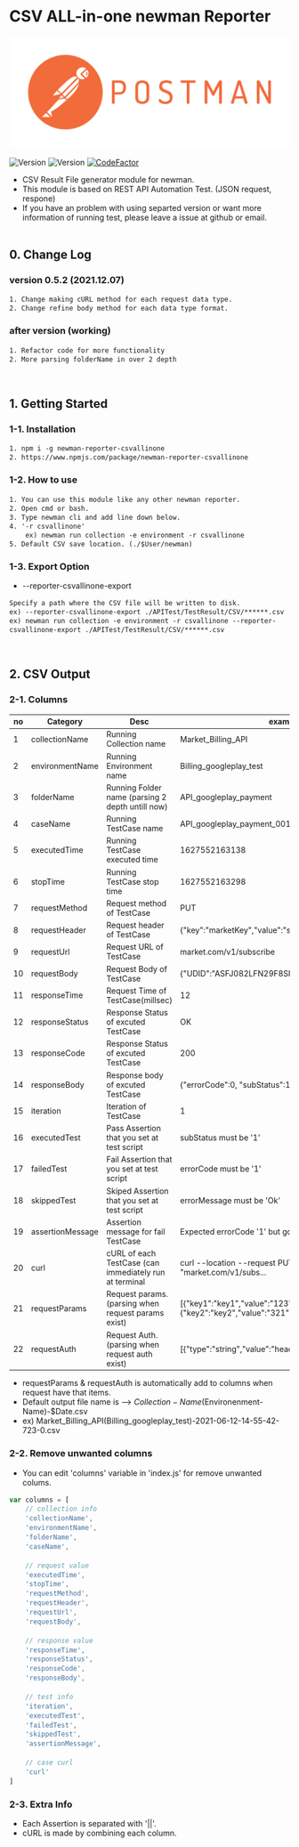 # CSV ALL-in-one newman Reporter
<img src="./resources/logo.png" alt="">

![Version](https://img.shields.io/badge/Version-0.5.2-brightgreen)
![Version](https://img.shields.io/badge/Update-2021.12.07-blue)
[![CodeFactor](https://www.codefactor.io/repository/github/pepsizerosugar/newman-reporter-csvallinone/badge)](https://www.codefactor.io/repository/github/pepsizerosugar/newman-reporter-csvallinone)

* CSV Result File generator module for newman.
* This module is based on REST API Automation Test. (JSON request, respone)
* If you have an problem with using separted version or want more information of running test, please leave a issue at github or email.
<br><br>

## 0. Change Log
### version 0.5.2 (2021.12.07)
```
1. Change making cURL method for each request data type.
2. Change refine body method for each data type format.
```
### after version (working)
```
1. Refactor code for more functionality
2. More parsing folderName in over 2 depth
```
<br>

## 1. Getting Started
### 1-1. Installation
```
1. npm i -g newman-reporter-csvallinone
2. https://www.npmjs.com/package/newman-reporter-csvallinone
```
### 1-2. How to use
```
1. You can use this module like any other newman reporter.
2. Open cmd or bash.
3. Type newman cli and add line down below.
4. '-r csvallinone'
	ex) newman run collection -e environment -r csvallinone
5. Default CSV save location. (./$User/newman)
```
### 1-3. Export Option
* --reporter-csvallinone-export
```
Specify a path where the CSV file will be written to disk.
ex) --reporter-csvallinone-export ./APITest/TestResult/CSV/******.csv
ex) newman run collection -e environment -r csvallinone --reporter-csvallinone-export ./APITest/TestResult/CSV/******.csv
```
<br>

## 2. CSV Output
### 2-1. Columns
| no | Category           | Desc                                                    | example                                                             |
|----|--------------------|---------------------------------------------------------|---------------------------------------------------------------------|
| 1  | collectionName     | Running Collection name                                 | Market_Billing_API                                                  |
| 2  | environmentName    | Running Environment name                                | Billing_googleplay_test                                             |
| 3  | folderName         | Running Folder name (parsing 2 depth untill now)        | API_googleplay_payment                                              |
| 4  | caseName           | Running TestCase name                                   | API_googleplay_payment_001                                          |
| 5  | executedTime       | Running TestCase executed time                          | 1627552163138                                                       |
| 6  | stopTime           | Running TestCase stop time                              | 1627552163298                                                       |
| 7  | requestMethod      | Request method of TestCase                              | PUT                                                                 |
| 8  | requestHeader      | Request header of TestCase                              | {"key":"marketKey","value":"sf92mtkfnalsk28jsdw"}                   |
| 9  | requestUrl         | Request URL of TestCase                                 | market.com/v1/subscribe                                             |
| 10 | requestBody        | Request Body of TestCase                                | {"UDID":"ASFJ082LFN29F8SDFMW0FKDF"}                                 |
| 11 | responseTime       | Request Time of TestCase(millsec)                       | 12                                                                  |
| 12 | responseStatus     | Response Status of excuted TestCase                     | OK                                                                  |
| 13 | responseCode       | Response Status of excuted TestCase                     | 200                                                                 |
| 14 | responseBody       | Response body of excuted TestCase                       | {"errorCode":0, "subStatus":1}                                      |
| 15 | iteration          | Iteration of TestCase                                   | 1                                                                   |
| 16 | executedTest       | Pass Assertion that you set at test script              | subStatus must be '1'                                               |
| 17 | failedTest         | Fail Assertion that you set at test script              | errorCode must be '1'                                               |
| 18 | skippedTest        | Skiped Assertion that you set at test script            | errorMessage must be 'Ok'                                           |
| 19 | assertionMessage   | Assertion message for fail TestCase                     | Expected errorCode '1' but got '0'                                  |
| 20 | curl               | cURL of each TestCase (can immediately run at terminal  | curl --location --request PUT --data "market.com/v1/subs...         |
| 21 | requestParams      | Request params. (parsing when request params exist)     | [{"key1":"key1","value":"123"},{"key2":"key2","value":"321"}...     |
| 22 | requestAuth        | Request Auth. (parsing when request auth exist)         | [{"type":"string","value":"header","key":"addTokenTo"}...           |
* requestParams & requestAuth is automatically add to columns when request have that items.
* Default output file name is --> $Collection-Name($Environenment-Name)-$Date.csv
* ex) Market_Billing_API(Billing_googleplay_test)-2021-06-12-14-55-42-723-0.csv
### 2-2. Remove unwanted columns
* You can edit 'columns' variable in 'index.js' for remove unwanted colums.
```js
var columns = [
    // collection info
    'collectionName',
    'environmentName',
    'folderName',
    'caseName',

    // request value
    'executedTime',
    'stopTime',
    'requestMethod',
    'requestHeader',
    'requestUrl',
    'requestBody',

    // response value
    'responseTime',
    'responseStatus',
    'responseCode',
    'responseBody',

    // test info
    'iteration',
    'executedTest',
    'failedTest',
    'skippedTest',
    'assertionMessage',

    // case curl
    'curl'
]
```
### 2-3. Extra Info
* Each Assertion is separated with '||'.
* cURL is made by combining each column.
